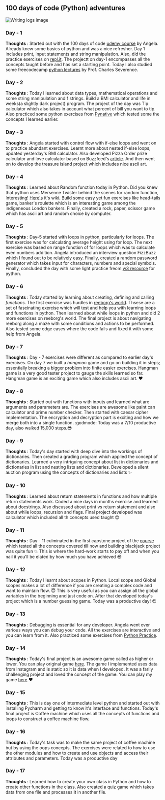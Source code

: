 ## 100 days of code (Python) adventures
![Writing logs image](https://media.audext.com/wp-content/uploads/2020/09/expert-tips-for-writing-job-posts.jpg)
### Day - 1
**Thoughts** : Started out with the 100 days of code [udemy course](https://www.udemy.com/course/100-days-of-code/) by Angela. Already knew some basics of python and was a nice refresher. Day 1 includes print, input statements and string manipulation. Also, did the practice exercises on [repl.it](https://replit.com/~). The projectt on day-1 encompasses all the concepts taught before and has set a starting point. Today I also studied some freecodecamp [python lectures](https://www.freecodecamp.org/learn/scientific-computing-with-python/) by Prof. Charles Severence. 

### Day - 2
**Thoughts** : Today I learned about data types, mathematical operations and some string manipulation and f strings. Build a BMI calculator and life in weeks(a slightly dark project) program. The project of the day was Tip calculator which also takes in account what percent of bill you want to tip. Also practiced some python exercises from [Pynative](https://pynative.com/python-basic-exercise-for-beginners/) which tested some the concepts I learned earlier.

### Day - 3
**Thoughts** : Angela started with control flow with if-else loops and went on to practice abundant exercises. Learnt more about nested if-else loops, updated yesterday's BMI calculator. Also developed Pizza Order prize calculator and love calculator based on Buzzfeed's [article](https://www.buzzfeed.com/ariannarebolini/what-are-the-chances-your-crush-is-actually-your-true-love). And then went on to develop the treasure island project which includes nice ascii art.

### Day - 4
**Thoughts** : Learned about Random function today in Python. Did you knew that python uses Mersenne Twister behind the scenes for random function, Interesting! [Here's](https://en.wikipedia.org/wiki/Mersenne_Twister) it's wiki. Build some easy yet fun exercises like head-tails game, banker's roulette which is an interesting game among the indigeneous London bankers. Finally, created a rock, paper, scissor game which has ascii art and random choice by computer. 

### Day - 5
**Thoughts** : Day-5 started with loops in python, particularly for loops. The first exercise was for calculating average height using for loop. The next exercise was based on range function of for loops which was to calculate even numbers addition. Angela introduced an interview question FizzBuzz which I found out to be relatively easy. Finally, created a random password generator which takes input for characters, numbers and special symbols. Finally, concluded the day with some light practice freom [w3 resource](https://www.w3resource.com/python-exercises/python-basic-exercises.php) for python.  

### Day - 6
**Thoughts** : Today started by learning about creating, defining and calling *functions*. The first exercise was hurdles in [reeborg's world](https://reeborg.ca/index_en.html). Thsese are a set of fascinating exercise which will test and help you with learning loops and functions in python. Then learned about while loops in python and did 2 more exercises on reeborg's world. The final project is about navigating reeborg along a maze with some conditions and actions to be performed. Also tested some edge cases where the code fails and fixed it with some help from Angela.

### Day - 7
**Thoughts** : Day - 7 exercises were different as compared to earlier day's exercises. On day 7 we built a *hangman* game and go on building it in steps; essentially breaking a bigger problem into finite easier exercises. Hangman game is a very good tester project to gauge the skills learned so far. Hangman game is an exciting game which also includes ascii art. :heart:

### Day - 8 
**Thoughts** : Started out with functions with inputs and learned what are arguments and parameters are. The exercises are awesome like paint can calculator and prime number checker. Then started with caesar cipher implementation. The encryption and decryption part is exciting and how we merge both into a single function. :godmode: Today was a 7/10 productive day, also walked 15,000 steps.:sunglasses:

### Day - 9
**Thoughts** : Today's day started with deep dive into the workings of dictionaries. Then created a grading program which applied the concept of dictionaries. Learned a very intriguing concept about list in dictionaries and dictionaries in list and nesting lists and dictionaries. Developed a silent auction program using the concepts of dictionaries and lists :sparkles: 

### Day - 10
**Thoughts** : Learned about return statements in functions and how multiple return statements work. Coded a nice days in months exercise and learned about docstrings. Also discussed about print vs return statement and also about while loops, recursion and flags. Final project developed was calculator which included all th concepts used taught :heart_eyes:

### Day - 11
**Thoughts** : Day - 11 culminated in the first capstone project of the [course](https://www.udemy.com/course/100-days-of-code/) 
which tested all the concepts covered till now and building blackjack project was quite fun :boom: This is where the hard-work starts to pay off and when you nail it you'll be elated by how much you have achieved :sunglasses:

### Day - 12
**Thoughts** : Today I learnt about scopes in Python. Local scope and Global scopes makes a lot of difference if you are creating a complex code and want to maintain flow. :innocent: This is very useful as you can assign all the global variables in the beginning and just code on. After that developed today's project which is a number guessing game. Today was a productive day! :heart_eyes:

### Day - 13
**Thoughts** : Debugging is essential for any developer. Angela went over various ways you can debug your code. All the exercises are interactive and you can learn from it. Also practiced some exercises from [Python Practice](https://www.practicepython.org/).

### Day - 14
**Thoughts** : Today's final project is an awesome game called as higher or lower. You can play original game [here](http://www.higherlowergame.com/). The game I implemented uses data from Instagram and is static so it is data when I developed. It was a farily challenging project and loved the concept of the game. You can play my game [here](https://replit.com/@MihirMore1/higher-lower-game?embed=1&output=1#main.py) :heart:

### Day - 15 
**Thoughts** : This is day one of intermediate level python and started out with installing Pycharm and getting to know it's interface and functions. Today's final project is Coffee machine which uses all the concepts of functions and loops to construct a coffee machine flow.

### Day - 16
**Thoughts** : Today's task was to make the same project of coffee machine but by using the oops concepts. The exercises were related to how to use the other modules and how to create and use objects and access their attributes and parameters. Today was a productive day

### Day - 17
**Thoughts** : Learned how to create your own class in Python and how to create other functions in the class. Also created a quiz game which takes data from one file and processes it in another file. 